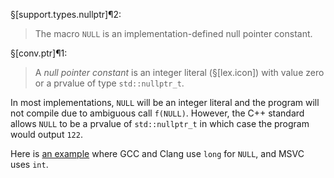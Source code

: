 §[support.types.nullptr]¶2:

> The macro `NULL` is an implementation-defined null pointer constant.

§[conv.ptr]¶1:

> A *null pointer constant* is an integer literal (§[lex.icon]) with value zero or a prvalue of type `std​::​nullptr_t`.

In most implementations, `NULL` will be an integer literal and the program will not compile due to ambiguous call `f(NULL)`. However, the C++ standard allows `NULL` to be a prvalue of `std::nullptr_t` in which case the program would output `122`.

Here is [an example](https://www.godbolt.org/z/sjvT7Ye1h) where GCC and Clang use `long` for `NULL`, and MSVC uses `int`.